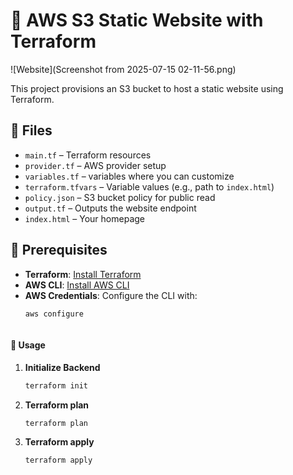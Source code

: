 # 🚀 AWS S3 Static Website with Terraform

![Website](Screenshot from 2025-07-15 02-11-56.png)


This project provisions an S3 bucket to host a static website using Terraform. 

## 📁 Files
- `main.tf` – Terraform resources
- `provider.tf` – AWS provider setup
- `variables.tf` –  variables where you can customize 
- `terraform.tfvars` – Variable values (e.g., path to `index.html`)
- `policy.json` – S3 bucket policy for public read
- `output.tf` – Outputs the website endpoint 
- `index.html` – Your homepage

## 🔧 Prerequisites
- **Terraform**: [Install Terraform](https://www.terraform.io/downloads)
- **AWS CLI**: [Install AWS CLI](https://docs.aws.amazon.com/cli/latest/userguide/getting-started-install.html)
- **AWS Credentials**: Configure the CLI with:
  ```bash
  aws configure



#### 🚀 Usage

1. **Initialize Backend**
   ```bash
   terraform init

2. **Terraform plan**
   ```bash
   terraform plan   


3. **Terraform apply**
   ```bash
   terraform apply 

